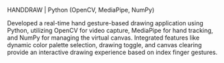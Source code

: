 HANDDRAW | Python (OpenCV, MediaPipe, NumPy)

Developed a real-time hand gesture-based drawing application using Python, utilizing OpenCV for video capture, MediaPipe for hand tracking, and NumPy for managing the virtual canvas.
Integrated features like dynamic color palette selection, drawing toggle, and canvas clearing provide an interactive drawing experience based on index finger gestures.
